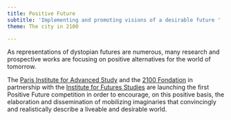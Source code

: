 ```yaml
---
title: Positive Future
subtitle: 'Implementing and promoting visions of a desirable future '
theme: The city in 2100

---
```

As representations of dystopian futures are numerous, many research and prospective works are focusing on positive alternatives for the world of tomorrow.

The [Paris Institute for Advanced Study](/about/organizers) and the [2100 Fondation](/about/organizers)  in partnership with the [Institute for Futures Studies](/about/organizers) are launching the first Positive Future competition in order to encourage, on this positive basis, the elaboration and dissemination of mobilizing imaginaries that convincingly and realistically describe a liveable and desirable world.